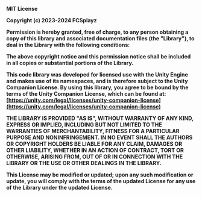 <b> MIT License

Copyright (c) 2023-2024 FCSplayz

Permission is hereby granted, free of charge, to any person obtaining a copy
of this library and associated documentation files (the "Library"), to deal
in the Library with the following conditions:

The above copyright notice and this permission notice shall be included in
all copies or substantial portions of the Library.

This code library was developed for licensed use with the Unity Engine and makes use
of its namespaces, and is therefore subject to the Unity Companion License.
By using this library, you agree to be bound by the terms of the
Unity Companion License, which can be found at:
[https://unity.com/legal/licenses/unity-companion-license](https://unity.com/legal/licenses/unity-companion-license)

THE LIBRARY IS PROVIDED "AS IS", WITHOUT WARRANTY OF ANY KIND, EXPRESS OR
IMPLIED, INCLUDING BUT NOT LIMITED TO THE WARRANTIES OF MERCHANTABILITY,
FITNESS FOR A PARTICULAR PURPOSE AND NONINFRINGEMENT. IN NO EVENT SHALL THE
AUTHORS OR COPYRIGHT HOLDERS BE LIABLE FOR ANY CLAIM, DAMAGES OR OTHER
LIABILITY, WHETHER IN AN ACTION OF CONTRACT, TORT OR OTHERWISE, ARISING FROM,
OUT OF OR IN CONNECTION WITH THE LIBRARY OR THE USE OR OTHER DEALINGS IN
THE LIBRARY.

This License may be modified or updated; upon any such modification or update, you will comply with the terms of the updated License for any use of the Library under the updated License. </b>
